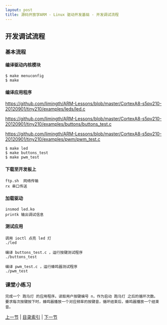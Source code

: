 ```yaml
---
layout: post
title: 源码开放学ARM - Linux 驱动开发基础 - 开发调试流程
---
```


## 开发调试流程

### 基本流程

#### 编译驱动内核模块
	$ make menuconfig
	$ make

#### 编译应用程序
https://github.com/limingth/ARM-Lessons/blob/master/CortexA8-s5pv210-20120901/tiny210/examples/leds/led.c

https://github.com/limingth/ARM-Lessons/blob/master/CortexA8-s5pv210-20120901/tiny210/examples/buttons/buttons_test.c

https://github.com/limingth/ARM-Lessons/blob/master/CortexA8-s5pv210-20120901/tiny210/examples/pwm/pwm_test.c

	$ make led
	$ make buttons_test
	$ make pwm_test

#### 下载至开发板上
	ftp.sh	网络传输
	rx 串口传送

#### 加载驱动
	insmod led.ko
	printk 输出调试信息
	
#### 测试应用
	调用 ioctl 点亮 led 灯
	./led
	
	编译 buttons_test.c ，运行按键测试程序
	./buttons_test
	
	编译 pwm_test.c ，运行蜂鸣器测试程序
	./pwm_test
	
### 课堂小练习
	完成一个 跑马灯 的应用程序。读取用户按键编号 n，作为启动 跑马灯 之后的循环次数。
	要求每次按键按下时，蜂鸣器播放一个对应频率的按键音，循环结束后，蜂鸣器播放一个结束音。
	
	
	 
[上一节](chp101-3.html)  |  [目录索引](../index.html)  |  [下一节](chp102-1.html)
